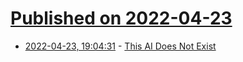 # [Published on 2022-04-23](index.md)

* [2022-04-23, 19:04:31](https://news.ycombinator.com/item?id=31137324) - [This AI Does Not Exist](https://thisaidoesnotexist.com/)
